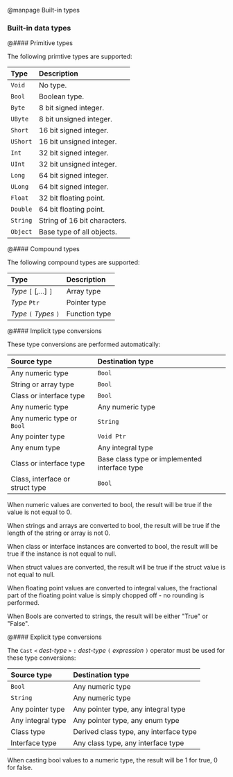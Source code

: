 
@manpage Built-in types

### Built-in data types

@#### Primitive types

The following primtive types are supported:

| Type		| Description
|:----------|:-----------
| `Void`	| No type.
| `Bool`	| Boolean type.
| `Byte`	| 8 bit signed integer.
| `UByte`	| 8 bit unsigned integer.
| `Short`	| 16 bit signed integer.
| `UShort`	| 16 bit unsigned integer.
| `Int`		| 32 bit signed integer.
| `UInt`	| 32 bit unsigned integer.
| `Long`	| 64 bit signed integer.
| `ULong`	| 64 bit signed integer.
| `Float`	| 32 bit floating point.
| `Double`	| 64 bit floating point.
| `String`	| String of 16 bit characters.
| `Object`	| Base type of all objects.

@#### Compound types

The following compound types are supported:

| Type						| Description
|:--------------------------|:-----------
| _Type_ `[` [,...] `]`		| Array type
| _Type_ `Ptr`				| Pointer type
| _Type_ `(` _Types_ `)`	| Function type


@#### Implicit type conversions

These type conversions are performed automatically:

| Source type					| Destination type
|:------------------------------|:-----------------
| Any numeric type	 			| `Bool`
| String or array type 			| `Bool`
| Class or interface type	 	| `Bool`
| Any numeric type				| Any numeric type
| Any numeric type or `Bool`	| `String`
| Any pointer type				| `Void Ptr`
| Any enum type					| Any integral type
| Class or interface type		| Base class type or implemented interface type
| Class, interface or struct type | `Bool`

When numeric values are converted to bool, the result will be true if the value is not equal to 0.

When strings and arrays are converted to bool, the result will be true if the length of the string or array is not 0.

When class or interface instances are converted to bool, the result will be true if the instance is not equal to null.

When struct values are converted, the result will be true if the struct value is not equal to null.

When floating point values are converted to integral values, the fractional part of the floating point value is simply chopped off - no rounding is performed.

When Bools are converted to strings, the result will be either "True" or "False".


@#### Explicit type conversions

The `Cast` `<` _dest-type_ `>` `:` _dest-type_ `(` _expression_ `)` operator must be used for these type conversions:

| Source type			| Destination type
|:----------------------|:-----------------
| `Bool`				| Any numeric type
| `String`				| Any numeric type
| Any pointer type		| Any pointer type, any integral type
| Any integral type		| Any pointer type, any enum type
| Class type			| Derived class type, any interface type
| Interface type		| Any class type, any interface type

When casting bool values to a numeric type, the result will be 1 for true, 0 for false.
